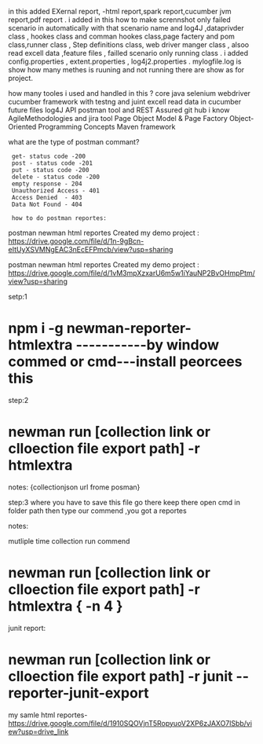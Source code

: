 
in this added EXernal report, -html report,spark report,cucumber jvm report,pdf report .
i added in this how to make scrennshot only failed scenario in automatically with that scenario name and log4J ,dataprivder class , hookes class and comman hookes class,page factery and pom class,runner class , Step definitions class, web driver manger class ,
alsoo read excell data ,feature files , failled scenario only running class .
i added config.properties , extent.properties , log4j2.properties .
mylogfile.log is show how many methes is ruuning and not running there are show as for project.


how many tooles i used and handled in this ?
  core java
  selenium webdriver
  cucumber framework with testng and juint
  excell read data in cucumber future files
  log4J
  API postman tool  and REST Assured
  git hub
  i know AgileMethodologies and jira tool
  Page Object Model & Page Factory
  Object-Oriented Programming Concepts
  Maven framework

  what are the type of postman commant?

     get- status code -200
     post - status code -201
     put - status code -200
     delete - status code -200
     empty response - 204
     Unauthorized Access - 401
     Access Denied  - 403
     Data Not Found - 404

     how to do postman reportes:

postman newman html reportes Created my demo project : https://drive.google.com/file/d/1n-9gBcn-eItUyXSVMNgEAC3nEcEFPmcb/view?usp=sharing

postman newman html reportes Created my demo project : https://drive.google.com/file/d/1vM3mpXzxarU6m5w1iYauNP2BvOHmpPtm/view?usp=sharing


setp:1
 # npm i -g newman-reporter-htmlextra          -----------by window commed or cmd---install peorcees this

step:2
  # newman run [collection link or clloection file export path] -r htmlextra
   notes:     {collectionjson url frome posman} 

step:3
   where you have to save this file go there
   keep there open cmd in folder path then type our commend ,you got a reportes


notes:

  mutliple time collection run commend 
  
  # newman run [collection link or clloection file export path] -r htmlextra  { -n 4 }    

  junit report:

   # newman run [collection link or clloection file export path] -r junit --reporter-junit-export

   my samle html reportes-https://drive.google.com/file/d/1910SQOVjnT5RopyuoV2XP6zJAXO7lSbb/view?usp=drive_link


   
